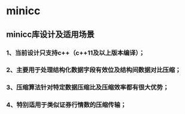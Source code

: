 # minicc
##  minicc库设计及适用场景
### 1、当前设计只支持c++（c++11及以上版本编译）；
### 2、主要用于处理结构化数据字段有效位及结构间数据对比压缩；
### 3、压缩算法针对特定数据压缩比及压缩效率都有很大优势；
### 4、特别适用于类似证券行情数的压缩传输；
